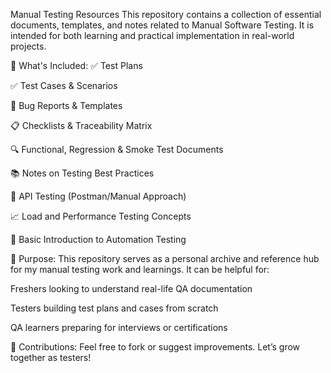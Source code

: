 Manual Testing Resources
This repository contains a collection of essential documents, templates, and notes related to Manual Software Testing. It is intended for both learning and practical implementation in real-world projects.

📄 What's Included:
✅ Test Plans

✅ Test Cases & Scenarios

🐞 Bug Reports & Templates

📋 Checklists & Traceability Matrix

🔍 Functional, Regression & Smoke Test Documents

📚 Notes on Testing Best Practices

📌 API Testing (Postman/Manual Approach)

📈 Load and Performance Testing Concepts

🚀 Basic Introduction to Automation Testing

📌 Purpose:
This repository serves as a personal archive and reference hub for my manual testing work and learnings. It can be helpful for:

Freshers looking to understand real-life QA documentation

Testers building test plans and cases from scratch

QA learners preparing for interviews or certifications

🤝 Contributions:
Feel free to fork or suggest improvements. Let’s grow together as testers!

